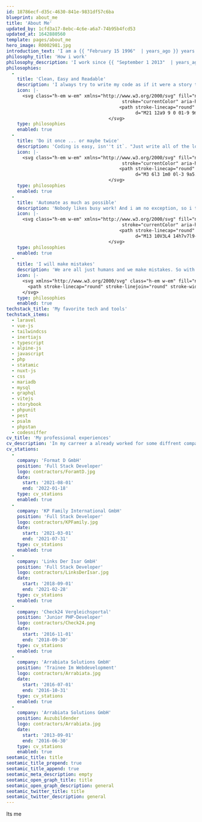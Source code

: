 ```yaml
---
id: 18786ecf-d35c-4630-841e-9831df57c6ba
blueprint: about_me
title: 'About Me'
updated_by: 1cfd3a17-8ebc-4c6e-a6a7-74b95b4fcd53
updated_at: 1642880560
template: pages/about_me
hero_image: R0002981.jpg
introduction_text: 'I am a {{ "February 15 1996"  | years_ago }} years old WebDeveloper from Munich. For more than {{ "September 1 2013"  | years_ago }} years now I have worked in various companies, from large corporations to small agencies, and have learned a lot in the process. 2022 i decided to become self employed and follow my passion for Laravel and Vue.'
philosophy_title: 'How i work'
philosophy_description: 'I work since {{ "September 1 2013"  | years_ago }} years as a professional webdeveloper. At first, during my apprenticeship, i started with more frontend relatet topics but quickly became more of an allrounder adding PHP and MySQL to my skillset. After all this years doing professional and hobby projects a established a certain mindset and guidelines for writing code.'
philosophies:
  -
    title: 'Clean, Easy and Readable'
    description: 'I always try to write my code as if it were a story that some human can read. That means i want to be abel to read my code top to bottom without jumping in lines and quickly get an understanding of what is happening. To achive this i use several patterns and simple guidelines like: Early returns, no else, declarative names, typehinting.... and so on.  This makes maintaing a lot easier and fun.'
    icon: |-
      <svg class="h-em w-em" xmlns="http://www.w3.org/2000/svg" fill="none" viewBox="0 0 24 24"
                                           stroke="currentColor" aria-hidden="true">
                                          <path stroke-linecap="round" stroke-linejoin="round" stroke-width="2"
                                                d="M21 12a9 9 0 01-9 9m9-9a9 9 0 00-9-9m9 9H3m9 9a9 9 0 01-9-9m9 9c1.657 0 3-4.03 3-9s-1.343-9-3-9m0 18c-1.657 0-3-4.03-3-9s1.343-9 3-9m-9 9a9 9 0 019-9"/>
                                      </svg>
    type: philosophies
    enabled: true
  -
    title: 'Do it once ... or maybe twice'
    description: 'Coding is easy, isn''t it`. "Just write all of the logic in one class and call it a day."  Well not exactly often times we want to use, the software we write, for a longer time and need to maintain and extend it. While the "Quick and Dirty" way is fast, at first, it comes often with the cost of a hard maintaining and extending process, which costs a lot more time and is more vunerbal for bugs. So i try to think upfront about feature  and plan everything to a certain extend, or extract them into packages to opensource or reuse it later down the line. On the other hand i try to be very caution to not overengeneer things and get the Job as fast as possible done, with my quality standarts.'
    icon: |-
      <svg class="h-em w-em" xmlns="http://www.w3.org/2000/svg" fill="none" viewBox="0 0 24 24"
                                           stroke="currentColor" aria-hidden="true">
                                          <path stroke-linecap="round" stroke-linejoin="round" stroke-width="2"
                                                d="M3 6l3 1m0 0l-3 9a5.002 5.002 0 006.001 0M6 7l3 9M6 7l6-2m6 2l3-1m-3 1l-3 9a5.002 5.002 0 006.001 0M18 7l3 9m-3-9l-6-2m0-2v2m0 16V5m0 16H9m3 0h3"/>
                                      </svg>
    type: philosophies
    enabled: true
  -
    title: 'Automate as much as possible'
    description: 'Nobody likes busy work! And i am no exception, so i try to automate as much i can. For example if i have a commen tasks on the database like seeding, i write a command to do it for me. Or for deployment i use CI/CD to atomate testing assetcompilation and all the other things that need to be done to ensure a painless deploy.'
    icon: |-
      <svg class="h-em w-em" xmlns="http://www.w3.org/2000/svg" fill="none" viewBox="0 0 24 24"
                                           stroke="currentColor" aria-hidden="true">
                                          <path stroke-linecap="round" stroke-linejoin="round" stroke-width="2"
                                                d="M13 10V3L4 14h7v7l9-11h-7z"/>
                                      </svg>
    type: philosophies
    enabled: true
  -
    title: 'I will make mistakes'
    description: 'We are all just humans and we make mistakes. So with this in mind i try to make it as hard as possible for me to break something. What i mean with this: I write Unit/Feature/E2E Tests, i use Codesniffer and CSFixer so my code looks always the same, i typehint everythinig i can and i use static analysis to scout bugs before they occure on the live server.'
    icon: |-
      <svg xmlns="http://www.w3.org/2000/svg" class="h-em w-em" fill="none" viewBox="0 0 24 24" stroke="currentColor">
        <path stroke-linecap="round" stroke-linejoin="round" stroke-width="2" d="M12 8v4m0 4h.01M21 12a9 9 0 11-18 0 9 9 0 0118 0z" />
      </svg>
    type: philosophies
    enabled: true
techstack_title: 'My favorite tech and tools'
techstack_items:
  - laravel
  - vue-js
  - tailwindcss
  - inertiajs
  - typescript
  - alpine-js
  - javascript
  - php
  - statamic
  - nuxt-js
  - css
  - mariadb
  - mysql
  - graphql
  - vitejs
  - storybook
  - phpunit
  - pest
  - psalm
  - phpstan
  - codesniffer
cv_title: 'My professional experiences'
cv_description: 'In my carreer a already worked for some diffrent companies and learnd a lot from diffrent project sizes and industries.'
cv_stations:
  -
    company: 'Format D GmbH'
    position: 'Full Stack Developer'
    logo: contractors/ForamtD.jpg
    date:
      start: '2021-08-01'
      end: '2022-01-18'
    type: cv_stations
    enabled: true
  -
    company: 'KP Family International GmbH'
    position: 'Full Stack Developer'
    logo: contractors/KPFamily.jpg
    date:
      start: '2021-03-01'
      end: '2021-07-31'
    type: cv_stations
    enabled: true
  -
    company: 'Links Der Isar GmbH'
    position: 'Full Stack Developer'
    logo: contractors/LinksDerIsar.jpg
    date:
      start: '2018-09-01'
      end: '2021-02-28'
    type: cv_stations
    enabled: true
  -
    company: 'Check24 Vergleichsportal'
    position: 'Junior PHP-Developer'
    logo: contractors/Check24.png
    date:
      start: '2016-11-01'
      end: '2018-09-30'
    type: cv_stations
    enabled: true
  -
    company: 'Arrabiata Solutions GmbH'
    position: 'Trainee Im Webdevelopment'
    logo: contractors/Arrabiata.jpg
    date:
      start: '2016-07-01'
      end: '2016-10-31'
    type: cv_stations
    enabled: true
  -
    company: 'Arrabiata Solutions GmbH'
    position: Auzubildender
    logo: contractors/Arrabiata.jpg
    date:
      start: '2013-09-01'
      end: '2016-06-30'
    type: cv_stations
    enabled: true
seotamic_title: title
seotamic_title_prepend: true
seotamic_title_append: true
seotamic_meta_description: empty
seotamic_open_graph_title: title
seotamic_open_graph_description: general
seotamic_twitter_title: title
seotamic_twitter_description: general
---
```

Its me
